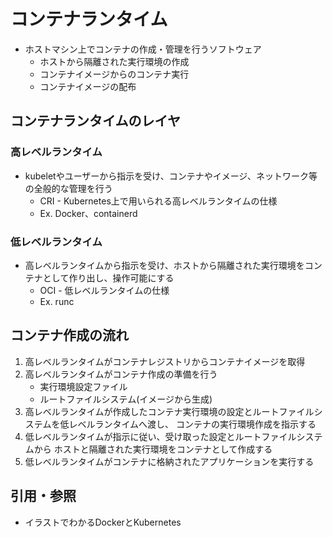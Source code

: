# コンテナランタイム
- ホストマシン上でコンテナの作成・管理を行うソフトウェア
  - ホストから隔離された実行環境の作成
  - コンテナイメージからのコンテナ実行
  - コンテナイメージの配布

## コンテナランタイムのレイヤ
### 高レベルランタイム
- kubeletやユーザーから指示を受け、コンテナやイメージ、ネットワーク等の全般的な管理を行う
  - CRI - Kubernetes上で用いられる高レベルランタイムの仕様
  - Ex. Docker、containerd

### 低レベルランタイム
- 高レベルランタイムから指示を受け、ホストから隔離された実行環境をコンテナとして作り出し、操作可能にする
  - OCI - 低レベルランタイムの仕様
  - Ex. runc

## コンテナ作成の流れ
1. 高レベルランタイムがコンテナレジストリからコンテナイメージを取得
2. 高レベルランタイムがコンテナ作成の準備を行う
    - 実行環境設定ファイル
    - ルートファイルシステム(イメージから生成)
3. 高レベルランタイムが作成したコンテナ実行環境の設定とルートファイルシステムを低レベルランタイムへ渡し、
   コンテナの実行環境作成を指示する
4. 低レベルランタイムが指示に従い、受け取った設定とルートファイルシステムから
   ホストと隔離された実行環境をコンテナとして作成する
5. 低レベルランタイムがコンテナに格納されたアプリケーションを実行する

## 引用・参照
- イラストでわかるDockerとKubernetes
